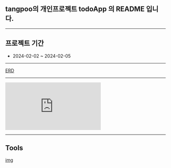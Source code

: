 ## tangpoo의 개인프로젝트 todoApp 의 README 입니다.

---

## 프로젝트 기간
- 2024-02-02 ~ 2024-02-05

---

[ERD](https://github.com/tangpoo/todoApp/assets/131866367/3caafaab-5779-4b17-aace-80f1ab06cc91)

---

![SAGGER API 문서](http://localhost:8080/swagger-ui/index.html#/)

---

## Tools
[img](#6DB33F)
